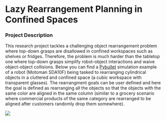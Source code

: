# Lazy Rearrangement Planning in Confined Spaces

### Project Description
This research project tackles a challenging object rearrangement problem where top-down grasps are disallowed in confined workspaces such as shelves or fridges. Therefore, the problem is much harder than the tabletop one where top-down grasps simplify robot-object interactions and waive object-object collisions.
Below you can find a [Pybullet](https://pybullet.org/wordpress/) simulation example of a robot (Motoman SDA10F) being tasked to rearranging cylindrical objects in a cluttered and confined space (a cubic workspace with transparent glasses). The rearrangment goals can be user defined and here the goal is defined as rearranging all the objects so that the objects with the same color are aligned in the same column (similar to a grocery scenario where commercial products of the same category are rearranged to be aligned after customers randomly drop them somewhere).

<img src="image_materials/rearrangement_example.gif" />